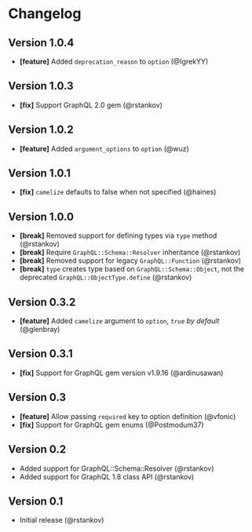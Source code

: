 # Changelog

## Version 1.0.4

* __[feature]__ Added `deprecation_reason` to `option` (@IgrekYY)

## Version 1.0.3

* __[fix]__ Support GraphQL 2.0 gem (@rstankov)

## Version 1.0.2

* __[feature]__ Added `argument_options` to `option` (@wuz)

## Version 1.0.1

* __[fix]__ `camelize` defaults to false when not specified (@haines)

## Version 1.0.0

* __[break]__ Removed support for defining types via `type` method (@rstankov)
* __[break]__ Require `GraphQL::Schema::Resolver` inheritance (@rstankov)
* __[break]__ Removed support for legacy `GraphQL::Function` (@rstankov)
* __[break]__ `type` creates type based on `GraphQL::Schema::Object`, not the deprecated `GraphQL::ObjectType.define` (@rstankov)

## Version 0.3.2

* __[feature]__ Added `camelize` argument to `option`, *`true` by default* (@glenbray)

## Version 0.3.1

* __[fix]__ Support for GraphQL gem version v1.9.16 (@ardinusawan)

## Version 0.3

* __[feature]__ Allow passing `required` key to option definition (@vfonic)
* __[fix]__ Support for GraphQL gem enums (@Postmodum37)

## Version 0.2

* Added support for GraphQL::Schema::Resolver (@rstankov)
* Added support for GraphQL 1.8 class API (@rstankov)

## Version 0.1

* Initial release (@rstankov)
